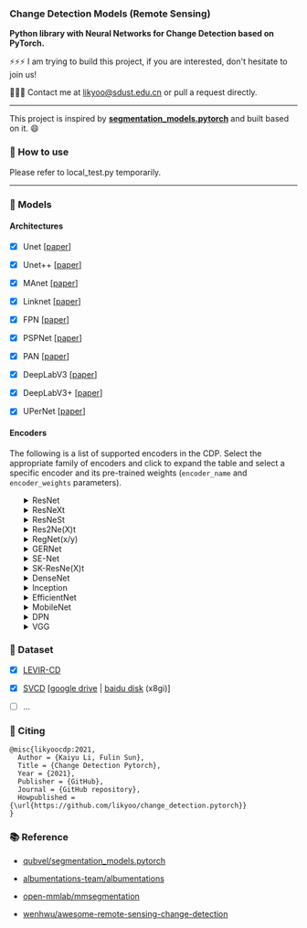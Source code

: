 ### Change Detection Models (Remote Sensing)

**Python library with Neural Networks for Change Detection based on PyTorch.**



⚡⚡⚡ I am trying to build this project, if you are interested, don't hesitate to join us! 

👯👯👯 Contact me at likyoo@sdust.edu.cn or pull a request directly.



------

This project is inspired by **[segmentation_models.pytorch](https://github.com/qubvel/segmentation_models.pytorch)** and built based on it. 😄



### 🌱 How to use <a name="use"></a>

Please refer to local_test.py temporarily.

------

### 🔭 Models <a name="models"></a>

#### Architectures <a name="architectures"></a>
- [x] Unet [[paper](https://arxiv.org/abs/1505.04597)]

- [x] Unet++ [[paper](https://arxiv.org/pdf/1807.10165.pdf)]

- [x] MAnet [[paper](https://ieeexplore.ieee.org/abstract/document/9201310)]

- [x] Linknet [[paper](https://arxiv.org/abs/1707.03718)]

- [x] FPN [[paper](http://presentations.cocodataset.org/COCO17-Stuff-FAIR.pdf)]

- [x] PSPNet [[paper](https://arxiv.org/abs/1612.01105)]

- [x] PAN [[paper](https://arxiv.org/abs/1805.10180)]

- [x] DeepLabV3 [[paper](https://arxiv.org/abs/1706.05587)]

- [x] DeepLabV3+ [[paper](https://arxiv.org/abs/1802.02611)]

- [x] UPerNet [[paper](https://arxiv.org/abs/1807.10221)]

#### Encoders <a name="encoders"></a>

The following is a list of supported encoders in the CDP. Select the appropriate family of encoders and click to expand the table and select a specific encoder and its pre-trained weights (`encoder_name` and `encoder_weights` parameters).

<details>
<summary style="margin-left: 25px;">ResNet</summary>
<div style="margin-left: 25px;">

| Encoder   |        Weights        | Params, M |
| --------- | :-------------------: | :-------: |
| resnet18  | imagenet / ssl / swsl |    11M    |
| resnet34  |       imagenet        |    21M    |
| resnet50  | imagenet / ssl / swsl |    23M    |
| resnet101 |       imagenet        |    42M    |
| resnet152 |       imagenet        |    58M    |

</div>
</details>

<details>
<summary style="margin-left: 25px;">ResNeXt</summary>
<div style="margin-left: 25px;">

| Encoder           |              Weights              | Params, M |
| ----------------- | :-------------------------------: | :-------: |
| resnext50_32x4d   |       imagenet / ssl / swsl       |    22M    |
| resnext101_32x4d  |            ssl / swsl             |    42M    |
| resnext101_32x8d  | imagenet / instagram / ssl / swsl |    86M    |
| resnext101_32x16d |      instagram / ssl / swsl       |   191M    |
| resnext101_32x32d |             instagram             |   466M    |
| resnext101_32x48d |             instagram             |   826M    |

</div>
</details>

<details>
<summary style="margin-left: 25px;">ResNeSt</summary>
<div style="margin-left: 25px;">

| Encoder                 | Weights  | Params, M |
| ----------------------- | :------: | :-------: |
| timm-resnest14d         | imagenet |    8M     |
| timm-resnest26d         | imagenet |    15M    |
| timm-resnest50d         | imagenet |    25M    |
| timm-resnest101e        | imagenet |    46M    |
| timm-resnest200e        | imagenet |    68M    |
| timm-resnest269e        | imagenet |   108M    |
| timm-resnest50d_4s2x40d | imagenet |    28M    |
| timm-resnest50d_1s4x24d | imagenet |    23M    |

</div>
</details>

<details>
<summary style="margin-left: 25px;">Res2Ne(X)t</summary>
<div style="margin-left: 25px;">

| Encoder                | Weights  | Params, M |
| ---------------------- | :------: | :-------: |
| timm-res2net50_26w_4s  | imagenet |    23M    |
| timm-res2net101_26w_4s | imagenet |    43M    |
| timm-res2net50_26w_6s  | imagenet |    35M    |
| timm-res2net50_26w_8s  | imagenet |    46M    |
| timm-res2net50_48w_2s  | imagenet |    23M    |
| timm-res2net50_14w_8s  | imagenet |    23M    |
| timm-res2next50        | imagenet |    22M    |

</div>
</details>

<details>
<summary style="margin-left: 25px;">RegNet(x/y)</summary>
<div style="margin-left: 25px;">

| Encoder          | Weights  | Params, M |
| ---------------- | :------: | :-------: |
| timm-regnetx_002 | imagenet |    2M     |
| timm-regnetx_004 | imagenet |    4M     |
| timm-regnetx_006 | imagenet |    5M     |
| timm-regnetx_008 | imagenet |    6M     |
| timm-regnetx_016 | imagenet |    8M     |
| timm-regnetx_032 | imagenet |    14M    |
| timm-regnetx_040 | imagenet |    20M    |
| timm-regnetx_064 | imagenet |    24M    |
| timm-regnetx_080 | imagenet |    37M    |
| timm-regnetx_120 | imagenet |    43M    |
| timm-regnetx_160 | imagenet |    52M    |
| timm-regnetx_320 | imagenet |   105M    |
| timm-regnety_002 | imagenet |    2M     |
| timm-regnety_004 | imagenet |    3M     |
| timm-regnety_006 | imagenet |    5M     |
| timm-regnety_008 | imagenet |    5M     |
| timm-regnety_016 | imagenet |    10M    |
| timm-regnety_032 | imagenet |    17M    |
| timm-regnety_040 | imagenet |    19M    |
| timm-regnety_064 | imagenet |    29M    |
| timm-regnety_080 | imagenet |    37M    |
| timm-regnety_120 | imagenet |    49M    |
| timm-regnety_160 | imagenet |    80M    |
| timm-regnety_320 | imagenet |   141M    |

</div>
</details>

<details>
<summary style="margin-left: 25px;">GERNet</summary>
<div style="margin-left: 25px;">

| Encoder       | Weights  | Params, M |
| ------------- | :------: | :-------: |
| timm-gernet_s | imagenet |    6M     |
| timm-gernet_m | imagenet |    18M    |
| timm-gernet_l | imagenet |    28M    |

</div>
</details>

<details>
<summary style="margin-left: 25px;">SE-Net</summary>
<div style="margin-left: 25px;">

| Encoder             | Weights  | Params, M |
| ------------------- | :------: | :-------: |
| senet154            | imagenet |   113M    |
| se_resnet50         | imagenet |    26M    |
| se_resnet101        | imagenet |    47M    |
| se_resnet152        | imagenet |    64M    |
| se_resnext50_32x4d  | imagenet |    25M    |
| se_resnext101_32x4d | imagenet |    46M    |

</div>
</details>

<details>
<summary style="margin-left: 25px;">SK-ResNe(X)t</summary>
<div style="margin-left: 25px;">

| Encoder                | Weights  | Params, M |
| ---------------------- | :------: | :-------: |
| timm-skresnet18        | imagenet |    11M    |
| timm-skresnet34        | imagenet |    21M    |
| timm-skresnext50_32x4d | imagenet |    25M    |

</div>
</details>

<details>
<summary style="margin-left: 25px;">DenseNet</summary>
<div style="margin-left: 25px;">

| Encoder     | Weights  | Params, M |
| ----------- | :------: | :-------: |
| densenet121 | imagenet |    6M     |
| densenet169 | imagenet |    12M    |
| densenet201 | imagenet |    18M    |
| densenet161 | imagenet |    26M    |

</div>
</details>

<details>
<summary style="margin-left: 25px;">Inception</summary>
<div style="margin-left: 25px;">

| Encoder           |             Weights             | Params, M |
| ----------------- | :-----------------------------: | :-------: |
| inceptionresnetv2 | imagenet /  imagenet+background |    54M    |
| inceptionv4       | imagenet /  imagenet+background |    41M    |
| xception          |            imagenet             |    22M    |

</div>
</details>

<details>
<summary style="margin-left: 25px;">EfficientNet</summary>
<div style="margin-left: 25px;">

| Encoder                 |              Weights               | Params, M |
| ----------------------- | :--------------------------------: | :-------: |
| efficientnet-b0         |              imagenet              |    4M     |
| efficientnet-b1         |              imagenet              |    6M     |
| efficientnet-b2         |              imagenet              |    7M     |
| efficientnet-b3         |              imagenet              |    10M    |
| efficientnet-b4         |              imagenet              |    17M    |
| efficientnet-b5         |              imagenet              |    28M    |
| efficientnet-b6         |              imagenet              |    40M    |
| efficientnet-b7         |              imagenet              |    63M    |
| timm-efficientnet-b0    | imagenet / advprop / noisy-student |    4M     |
| timm-efficientnet-b1    | imagenet / advprop / noisy-student |    6M     |
| timm-efficientnet-b2    | imagenet / advprop / noisy-student |    7M     |
| timm-efficientnet-b3    | imagenet / advprop / noisy-student |    10M    |
| timm-efficientnet-b4    | imagenet / advprop / noisy-student |    17M    |
| timm-efficientnet-b5    | imagenet / advprop / noisy-student |    28M    |
| timm-efficientnet-b6    | imagenet / advprop / noisy-student |    40M    |
| timm-efficientnet-b7    | imagenet / advprop / noisy-student |    63M    |
| timm-efficientnet-b8    |         imagenet / advprop         |    84M    |
| timm-efficientnet-l2    |           noisy-student            |   474M    |
| timm-efficientnet-lite0 |              imagenet              |    4M     |
| timm-efficientnet-lite1 |              imagenet              |    5M     |
| timm-efficientnet-lite2 |              imagenet              |    6M     |
| timm-efficientnet-lite3 |              imagenet              |    8M     |
| timm-efficientnet-lite4 |              imagenet              |    13M    |

</div>
</details>

<details>
<summary style="margin-left: 25px;">MobileNet</summary>
<div style="margin-left: 25px;">

| Encoder                            | Weights  | Params, M |
| ---------------------------------- | :------: | :-------: |
| mobilenet_v2                       | imagenet |    2M     |
| timm-mobilenetv3_large_075         | imagenet |   1.78M   |
| timm-mobilenetv3_large_100         | imagenet |   2.97M   |
| timm-mobilenetv3_large_minimal_100 | imagenet |   1.41M   |
| timm-mobilenetv3_small_075         | imagenet |   0.57M   |
| timm-mobilenetv3_small_100         | imagenet |   0.93M   |
| timm-mobilenetv3_small_minimal_100 | imagenet |   0.43M   |

</div>
</details>

<details>
<summary style="margin-left: 25px;">DPN</summary>
<div style="margin-left: 25px;">

| Encoder |   Weights   | Params, M |
| ------- | :---------: | :-------: |
| dpn68   |  imagenet   |    11M    |
| dpn68b  | imagenet+5k |    11M    |
| dpn92   | imagenet+5k |    34M    |
| dpn98   |  imagenet   |    58M    |
| dpn107  | imagenet+5k |    84M    |
| dpn131  |  imagenet   |    76M    |

</div>
</details>

<details>
<summary style="margin-left: 25px;">VGG</summary>
<div style="margin-left: 25px;">

| Encoder  | Weights  | Params, M |
| -------- | :------: | :-------: |
| vgg11    | imagenet |    9M     |
| vgg11_bn | imagenet |    9M     |
| vgg13    | imagenet |    9M     |
| vgg13_bn | imagenet |    9M     |
| vgg16    | imagenet |    14M    |
| vgg16_bn | imagenet |    14M    |
| vgg19    | imagenet |    20M    |
| vgg19_bn | imagenet |    20M    |

</div>
</details>



### :truck: Dataset <a name="dataset"></a>

- [x] [LEVIR-CD](https://justchenhao.github.io/LEVIR/)
- [x] [SVCD](https://www.researchgate.net/publication/325470033_CHANGE_DETECTION_IN_REMOTE_SENSING_IMAGES_USING_CONDITIONAL_ADVERSARIAL_NETWORKS) [[google drive](https://drive.google.com/file/d/1GX656JqqOyBi_Ef0w65kDGVto-nHrNs9/edit) | [baidu disk](https://pan.baidu.com/s/1bU9bSRxQnlfw7OkOw7hqjA) (x8gi)] 
- [ ] ...



### :page_with_curl: Citing <a name="citing"></a>

```
@misc{likyoocdp:2021,
  Author = {Kaiyu Li, Fulin Sun},
  Title = {Change Detection Pytorch},
  Year = {2021},
  Publisher = {GitHub},
  Journal = {GitHub repository},
  Howpublished = {\url{https://github.com/likyoo/change_detection.pytorch}}
}
```



### :books: Reference <a name="reference"></a>

- [qubvel/segmentation_models.pytorch](https://github.com/qubvel/segmentation_models.pytorch)

- [albumentations-team/albumentations](https://github.com/albumentations-team/albumentations)

- [open-mmlab/mmsegmentation](https://github.com/open-mmlab/mmsegmentation)

- [wenhwu/awesome-remote-sensing-change-detection](https://github.com/wenhwu/awesome-remote-sensing-change-detection)



